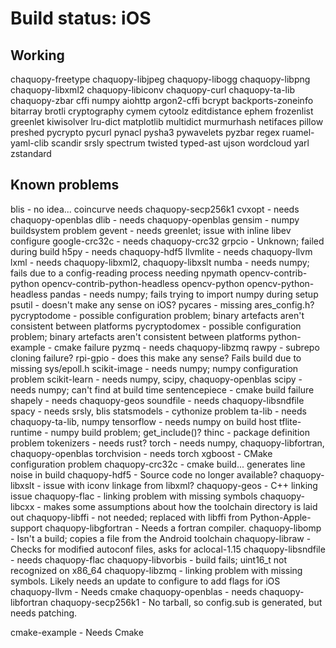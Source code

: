 # Build status: iOS

## Working
chaquopy-freetype
chaquopy-libjpeg
chaquopy-libogg
chaquopy-libpng
chaquopy-libxml2
chaquopy-libiconv
chaquopy-curl
chaquopy-ta-lib
chaquopy-zbar
cffi
numpy
aiohttp
argon2-cffi
bcrypt
backports-zoneinfo
bitarray
brotli
cryptography
cymem
cytoolz
editdistance
ephem
frozenlist
greenlet
kiwisolver
lru-dict
matplotlib
multidict
murmurhash
netifaces
pillow
preshed
pycrypto
pycurl
pynacl
pysha3
pywavelets
pyzbar
regex
ruamel-yaml-clib
scandir
srsly
spectrum
twisted
typed-ast
ujson
wordcloud
yarl
zstandard

## Known problems

blis - no idea...
coincurve needs chaquopy-secp256k1
cvxopt - needs chaquopy-openblas
dlib - needs chaquopy-openblas
gensim - numpy buildsystem problem
gevent - needs greenlet; issue with inline libev configure
google-crc32c - needs chaquopy-crc32
grpcio - Unknown; failed during build
h5py - needs chaquopy-hdf5
llvmlite - needs chaquopy-llvm
lxml - needs chaquopy-libxml2, chaquopy-libxslt
numba - needs numpy; fails due to a config-reading process needing npymath
opencv-contrib-python
opencv-contrib-python-headless
opencv-python
opencv-python-headless
pandas - needs numpy; fails trying to import numpy during setup
psutil - doesn't make any sense on iOS?
pycares - missing ares_config.h?
pycryptodome - possible configuration problem; binary artefacts aren't consistent between platforms
pycryptodomex - possible configuration problem; binary artefacts aren't consistent between platforms
python-example - cmake failure
pyzmq - needs chaquopy-libzmq
rawpy - subrepo cloning failure?
rpi-gpio - does this make any sense? Fails build due to missing sys/epoll.h
scikit-image - needs numpy; numpy configuration problem
scikit-learn - needs numpy, scipy, chaquopy-openblas
scipy - needs numpy; can't find at build time
sentencepiece - cmake build failure
shapely - needs chaquopy-geos
soundfile - needs chaquopy-libsndfile
spacy - needs srsly, blis
statsmodels - cythonize problem
ta-lib - needs chaquopy-ta-lib, numpy
tensorflow - needs numpy on build host
tflite-runtime - numpy build problem; get_include()?
thinc - package definition problem
tokenizers - needs rust?
torch - needs numpy, chaquopy-libfortran, chaquopy-openblas
torchvision - needs torch
xgboost - CMake configuration problem
chaquopy-crc32c - cmake build... generates line noise in build
chaquopy-hdf5 - Source code no longer available?
chaquopy-libxslt - issue with iconv linkage from libxml?
chaquopy-geos - C++ linking issue
chaquopy-flac - linking problem with missing symbols
chaquopy-libcxx - makes some assumptions about how the toolchain directory is laid out
chaquopy-libffi - not needed; replaced with libffi from Python-Apple-support
chaquopy-libgfortran - Needs a fortran compiler.
chaquopy-libomp - Isn't a build; copies a file from the Android toolchain
chaquopy-libraw - Checks for modified autoconf files, asks for aclocal-1.15
chaquopy-libsndfile - needs chaquopy-flac
chaquopy-libvorbis - build fails; uint16_t not recognized on x86_64
chaquopy-libzmq - linking problem with missing symbols. Likely needs an update to configure to add flags for iOS
chaquopy-llvm - Needs cmake
chaquopy-openblas - needs chaquopy-libfortran
chaquopy-secp256k1 - No tarball, so config.sub is generated, but needs patching.

cmake-example - Needs Cmake

